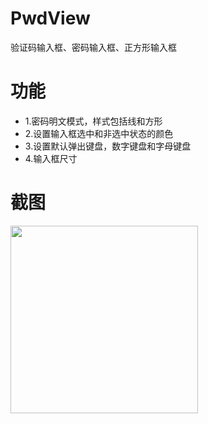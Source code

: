 # PwdView
验证码输入框、密码输入框、正方形输入框
# 功能
  - 1.密码明文模式，样式包括线和方形
  - 2.设置输入框选中和非选中状态的颜色
  - 3.设置默认弹出键盘，数字键盘和字母键盘
  - 4.输入框尺寸
# 截图
<img src="https://github.com/zongzj/PwdView/blob/master/WX20190305-163543%402x.png" width="300">
